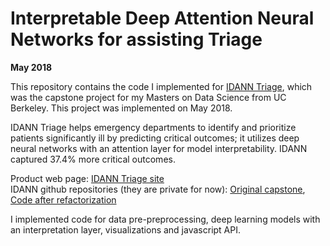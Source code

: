 # Interpretable Deep Attention Neural Networks for assisting Triage

**May 2018**

This repository contains the code I implemented for [IDANN Triage](https://www.ischool.berkeley.edu/projects/2018/idann-triage), which was the capstone project for my Masters on Data Science 
from UC Berkeley. This project was implemented on May 2018.

IDANN Triage helps emergency departments to identify and prioritize patients significantly ill by predicting critical outcomes; it utilizes deep neural networks with an attention layer for model interpretability. IDANN captured 37.4% more critical outcomes.   

Product web page: [IDANN Triage site](https://zliendo.github.io/idann_home.html)   
IDANN github repositories (they are private for now): [Original capstone](https://github.com/r-hopper/MIDS-Capstone-EHR-ED-Care), 
[Code after refactorization](https://github.com/r-hopper/idann_triage)

I implemented code for data pre-preprocessing, deep learning models with an interpretation layer, visualizations and javascript API.   

